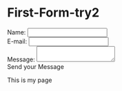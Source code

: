 # First-Form-try2
<!DOCTYPE html>
<html lang="en-US">
  <head>
    <style form {
  /* Center the form on the page */
  margin: 0 auto;
  width: 400px;
  /* Form outline */
  padding: 1em;
  border: 1px solid #CCC;
  border-radius: 1em;
}

ul {
  list-style: none;
  padding: 0;
  margin: 0;
}

form li + li {
  margin-top: 1em;
}

label {
  /* Uniform size & alignment */
  display: inline-block;
  width: 90px;
  text-align: right;
}

input, 
textarea {
  /* To make sure that all text fields have the same font settings
     By default, textareas have a monospace font */
  font: 1em sans-serif;

  /* Uniform text field size */
  width: 300px;
  box-sizing: border-box;

  /* Match form field borders */
  border: 1px solid #999;
}

input:focus, 
textarea:focus {
  /* Additional highlight for focused elements */
  border-color: #000;
}

textarea {
  /* Align multiline text fields with their labels */
  vertical-align: top;

  /* Provide space to type some text */
  height: 5em;
}

.button {
  /* Align buttons with the text fields */
  padding-left: 90px; /* same size as the label elements */
}

button {
  /* This extra margin represent roughly the same space as the space
     between the labels and their text fields */
  margin-left: .5em;
}> 
    </style>
    <meta charset="utf-8">
    <title>My test page</title>
  </head>
  <body> 
    <form action="/my-handling-form-page" method="post">
    <ul>
      <li>
        <label for="name">Name:</label>
      <input type="text" id="name" name="user_name">
        </il>
      <li>
        <label for="mail">E-mail:</label>
      <input type="email" id="mail" name="user_email">
        </li>
      <li>
        <label for="msg">Message:</label>
        <textarea id="msg" name="user_message"></textarea>
      </li>
    <li class="button">
      <buttom type="submit">Send your Message</button>
      </li>
      </ul>
    </form>
    <p>This is my page</p>
  </body>
</html>

